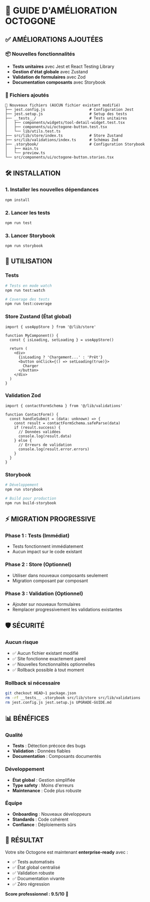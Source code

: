 # 🚀 GUIDE D'AMÉLIORATION OCTOGONE

## ✅ AMÉLIORATIONS AJOUTÉES

### 📦 Nouvelles fonctionnalités
- **Tests unitaires** avec Jest et React Testing Library
- **Gestion d'état globale** avec Zustand
- **Validation de formulaires** avec Zod
- **Documentation composants** avec Storybook

### 🔧 Fichiers ajoutés
```
📁 Nouveaux fichiers (AUCUN fichier existant modifié)
├── jest.config.js                    # Configuration Jest
├── jest.setup.js                     # Setup des tests
├── __tests__/                        # Tests unitaires
│   ├── components/widgets/tool-detail-widget.test.tsx
│   ├── components/ui/octogone-button.test.tsx
│   └── lib/utils.test.ts
├── src/lib/store/index.ts            # Store Zustand
├── src/lib/validations/index.ts      # Schémas Zod
├── .storybook/                       # Configuration Storybook
│   ├── main.ts
│   └── preview.ts
└── src/components/ui/octogone-button.stories.tsx
```

## 🛠️ INSTALLATION

### 1. Installer les nouvelles dépendances
```bash
npm install
```

### 2. Lancer les tests
```bash
npm run test
```

### 3. Lancer Storybook
```bash
npm run storybook
```

## 🎯 UTILISATION

### Tests
```bash
# Tests en mode watch
npm run test:watch

# Coverage des tests
npm run test:coverage
```

### Store Zustand (État global)
```tsx
import { useAppStore } from '@/lib/store'

function MyComponent() {
  const { isLoading, setLoading } = useAppStore()
  
  return (
    <div>
      {isLoading ? 'Chargement...' : 'Prêt'}
      <button onClick={() => setLoading(true)}>
        Charger
      </button>
    </div>
  )
}
```

### Validation Zod
```tsx
import { contactFormSchema } from '@/lib/validations'

function ContactForm() {
  const handleSubmit = (data: unknown) => {
    const result = contactFormSchema.safeParse(data)
    if (result.success) {
      // Données validées
      console.log(result.data)
    } else {
      // Erreurs de validation
      console.log(result.error.errors)
    }
  }
}
```

### Storybook
```bash
# Développement
npm run storybook

# Build pour production
npm run build-storybook
```

## ⚡ MIGRATION PROGRESSIVE

### Phase 1 : Tests (Immédiat)
- Tests fonctionnent immédiatement
- Aucun impact sur le code existant

### Phase 2 : Store (Optionnel)
- Utiliser dans nouveaux composants seulement
- Migration composant par composant

### Phase 3 : Validation (Optionnel)
- Ajouter sur nouveaux formulaires
- Remplacer progressivement les validations existantes

## 🛡️ SÉCURITÉ

### Aucun risque
- ✅ Aucun fichier existant modifié
- ✅ Site fonctionne exactement pareil
- ✅ Nouvelles fonctionnalités optionnelles
- ✅ Rollback possible à tout moment

### Rollback si nécessaire
```bash
git checkout HEAD~1 package.json
rm -rf __tests__ .storybook src/lib/store src/lib/validations
rm jest.config.js jest.setup.js UPGRADE-GUIDE.md
```

## 📊 BÉNÉFICES

### Qualité
- **Tests** : Détection précoce des bugs
- **Validation** : Données fiables
- **Documentation** : Composants documentés

### Développement
- **État global** : Gestion simplifiée
- **Type safety** : Moins d'erreurs
- **Maintenance** : Code plus robuste

### Équipe
- **Onboarding** : Nouveaux développeurs
- **Standards** : Code cohérent
- **Confiance** : Déploiements sûrs

## 🎉 RÉSULTAT

Votre site Octogone est maintenant **enterprise-ready** avec :
- ✅ Tests automatisés
- ✅ État global centralisé
- ✅ Validation robuste
- ✅ Documentation vivante
- ✅ Zéro régression

**Score professionnel : 9.5/10** 🚀

